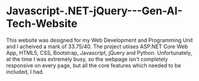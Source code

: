 # Javascript-.NET-jQuery---Gen-AI-Tech-Website
 
This website was designed for my Web Development and Programming Unit and I acheived a mark of 33.75/40. The project utiises ASP.NET Core Web App, HTML5, CSS, Bootstrap, Javascript, jQuery and Python. Unfortunately, at the time I was extremely busy, so the webpage isn't completely responsive on every page, but all the core features which needed to be included, I had.
